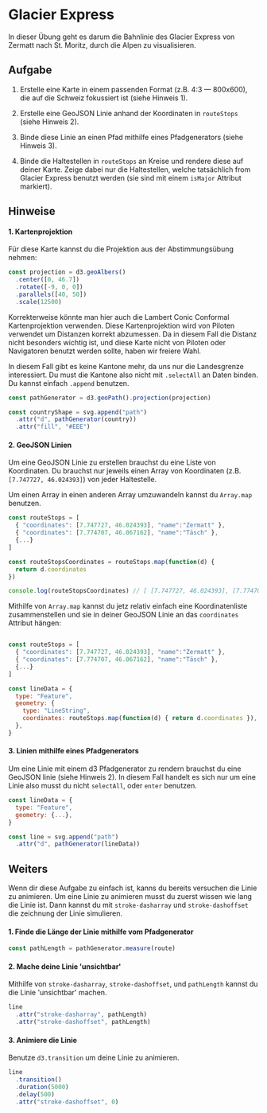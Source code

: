 
# Glacier Express

In dieser Übung geht es darum die Bahnlinie des Glacier Express von Zermatt nach St. Moritz, durch die Alpen zu visualisieren.

## Aufgabe

1. Erstelle eine Karte in einem passenden Format (z.B. 4:3 — 800x600), die auf die Schweiz fokussiert ist (siehe Hinweis 1).

2. Erstelle eine GeoJSON Linie anhand der Koordinaten in `routeStops` (siehe Hinweis 2).

3. Binde diese Linie an einen Pfad mithilfe eines Pfadgenerators (siehe Hinweis 3).

4. Binde die Haltestellen in `routeStops` an Kreise und rendere diese auf deiner Karte. Zeige dabei nur die Haltestellen, welche tatsächlich from Glacier Express benutzt werden (sie sind mit einem `isMajor` Attribut markiert).

## Hinweise

#### 1. Kartenprojektion

Für diese Karte kannst du die Projektion aus der Abstimmungsübung nehmen:

```js
const projection = d3.geoAlbers()
  .center([0, 46.7])
  .rotate([-9, 0, 0])
  .parallels([40, 50])
  .scale(12500)
```

Korrekterweise könnte man hier auch die Lambert Conic Conformal Kartenprojektion verwenden. Diese Kartenprojektion wird von Piloten verwendet um Distanzen korrekt abzumessen. Da in diesem Fall die Distanz nicht besonders wichtig ist, und diese Karte nicht von Piloten oder Navigatoren benutzt werden sollte, haben wir freiere Wahl.

In diesem Fall gibt es keine Kantone mehr, da uns nur die Landesgrenze interessiert. Du must die Kantone also nicht mit `.selectAll` an Daten binden. Du kannst einfach `.append` benutzen.

```js
const pathGenerator = d3.geoPath().projection(projection)

const countryShape = svg.append("path")
  .attr("d", pathGenerator(country))
  .attr("fill", "#EEE")
```

#### 2. GeoJSON Linien

Um eine GeoJSON Linie zu erstellen brauchst du eine Liste von Koordinaten. Du brauchst nur jeweils einen Array von Koordinaten (z.B. `[7.747727, 46.024393]`) von jeder Haltestelle.

Um einen Array in einen anderen Array umzuwandeln kannst du `Array.map` benutzen.

```js
const routeStops = [
  { "coordinates": [7.747727, 46.024393], "name":"Zermatt" },
  { "coordinates": [7.774707, 46.067162], "name":"Täsch" },
  {...}
]

const routeStopsCoordinates = routeStops.map(function(d) {
  return d.coordinates
})

console.log(routeStopsCoordinates) // [ [7.747727, 46.024393], [7.774707, 46.067162] ]

```

Mithilfe von `Array.map` kannst du jetz relativ einfach eine Koordinatenliste zusammenstellen und sie in deiner GeoJSON Linie an das `coordinates` Attribut hängen:

```js

const routeStops = [
  { "coordinates": [7.747727, 46.024393], "name":"Zermatt" },
  { "coordinates": [7.774707, 46.067162], "name":"Täsch" },
  {...}
]

const lineData = {
  type: "Feature",
  geometry: {
    type: "LineString",
    coordinates: routeStops.map(function(d) { return d.coordinates }),
  },
}

```

#### 3. Linien mithilfe eines Pfadgenerators

Um eine Linie mit einem d3 Pfadgenerator zu rendern brauchst du eine GeoJSON linie (siehe Hinweis 2). In diesem Fall handelt es sich nur um eine Linie also musst du nicht `selectAll`, oder `enter` benutzen.

```js
const lineData = {
  type: "Feature",
  geometry: {...},
}

const line = svg.append("path")
  .attr("d", pathGenerator(lineData))
```

## Weiters

Wenn dir diese Aufgabe zu einfach ist, kanns du bereits versuchen die Linie zu animieren. Um eine Linie zu animieren musst du zuerst wissen wie lang die Linie ist. Dann kannst du mit `stroke-dasharray` und `stroke-dashoffset` die zeichnung der Linie simulieren.

#### 1. Finde die Länge der Linie mithilfe vom Pfadgenerator

```js
const pathLength = pathGenerator.measure(route)
```

#### 2. Mache deine Linie 'unsichtbar'

Mithilfe von `stroke-dasharray`, `stroke-dashoffset`, und `pathLength` kannst du die Linie 'unsichtbar' machen.

```js
line
  .attr("stroke-dasharray", pathLength)
  .attr("stroke-dashoffset", pathLength)
```

#### 3. Animiere die Linie

Benutze `d3.transition` um deine Linie zu animieren.

```js
line
  .transition()
  .duration(5000)
  .delay(500)
  .attr("stroke-dashoffset", 0)
```

